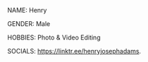 NAME: Henry

GENDER: Male

HOBBIES: Photo & Video Editing

SOCIALS: https://linktr.ee/henryjosephadams.

